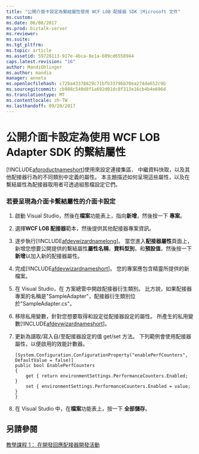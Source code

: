 ```yaml
---
title: "公開介面卡設定為繫結屬性使用 WCF LOB 配接器 SDK |Microsoft 文件"
ms.custom: 
ms.date: 06/08/2017
ms.prod: biztalk-server
ms.reviewer: 
ms.suite: 
ms.tgt_pltfrm: 
ms.topic: article
ms.assetid: 59728113-917e-4bca-8e1a-609cd6558944
caps.latest.revision: "16"
author: MandiOhlinger
ms.author: mandia
manager: anneta
ms.openlocfilehash: c72ba43378829c71bfb3379bb70ea274de652c9b
ms.sourcegitcommit: cb908c540d8f1a692d01dc8f313e16cb4b4e696d
ms.translationtype: MT
ms.contentlocale: zh-TW
ms.lasthandoff: 09/20/2017
---
```

# <a name="expose-adapter-settings-as-a-binding-property-using-the-wcf-lob-adapter-sdk"></a>公開介面卡設定為使用 WCF LOB Adapter SDK 的繫結屬性
[!INCLUDE[afproductnameshort](../../includes/afproductnameshort-md.md)]使用來設定連接集區、 中繼資料快取，以及其他配接器行為的不同類別中定義的屬性。 本主題描述如何呈現這些屬性，以及在繫結屬性為配接器取用者可透過組態檔設定它們。  
  
### <a name="to-surface-an-adapter-setting-as-an-adapter-binding-property"></a>若要呈現為介面卡繫結屬性的介面卡設定  
  
1.  啟動 Visual Studio，然後在**檔案**功能表上，指向**新增**，然後按一下 **專案**。  
  
2.  選擇**WCF LOB 配接器**範本，然後提供其他配接器專案資訊。  
  
3.  逐步執行[!INCLUDE[afdevwizardnamelong](../../includes/afdevwizardnamelong-md.md)]。 當您進入**配接器屬性**頁面上，新增您想要公開提供的繫結屬性**屬性名稱**，**資料型別**，和**預設值**，然後按一下 **新增**以加入新的配接器屬性。  
  
4.  完成[!INCLUDE[afdevwizardnameshort](../../includes/afdevwizardnameshort-md.md)]。 您的專案應包含精靈所提供的新檔案。  
  
5.  在 Visual Studio，在 方案總管中開啟配接器衍生類別。 比方說，如果配接器專案的名稱是"SampleAdapter"，配接器衍生類別位於"SampleAdapter.cs"。  
  
6.  移除私用變數，針對您想要取得和設定從配接器設定的屬性。 所產生的私用變數[!INCLUDE[afdevwizardnameshort](../../includes/afdevwizardnameshort-md.md)]。  
  
7.  更新為讀取/寫入自/至配接器設定的值 get/set 方法。 下列範例會使用配接器屬性，以便啟用的效能計數器。  
  
    ```  
    [System.Configuration.ConfigurationProperty("enablePerfCounters", DefaultValue = false)]  
    public bool EnablePerfCounters  
    {  
        get { return environmentSettings.PerformanceCounters.Enabled;    }  
        set { environmentSettings.PerformanceCounters.Enabled = value; }  
    }  
    ```  
  
8.  在 Visual Studio 中，在**檔案**功能表上，按一下 **全部儲存**。  
  
## <a name="see-also"></a>另請參閱  
 [教學課程 1： 在開發回應配接器](../../adapters-and-accelerators/wcf-lob-adapter-sdk/tutorial-1-develop-the-echo-adapter.md)[開發活動](../../esb-toolkit/development-activities.md)